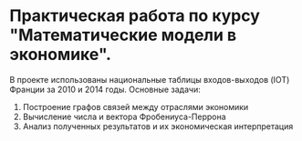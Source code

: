 # Практическая работа по курсу "Математические модели в экономике".
В проекте использованы национальные таблицы входов-выходов (IOT) Франции за 2010 и 2014 годы. Основные задачи:
1. Построение графов связей между отраслями экономики
2. Вычисление числа и вектора Фробениуса-Перрона
3. Анализ полученных результатов и их экономическая интерпретация
